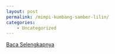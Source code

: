 ```yaml
---
layout: post
permalink: /mimpi-kumbang-samber-lilin/
categories:
    - Uncategorized
---
```


[Baca Selengkapnya](/06)